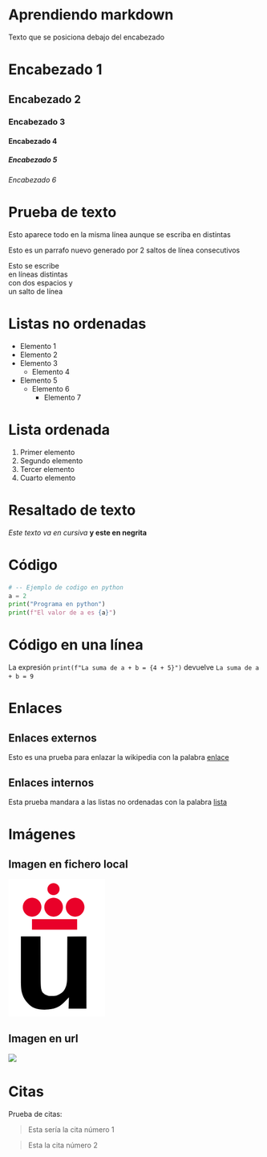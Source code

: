 # Aprendiendo markdown

Texto que se posiciona debajo del encabezado

# Encabezado 1
## Encabezado 2
### Encabezado 3
#### Encabezado 4
##### Encabezado 5
###### Encabezado 6

# Prueba de texto
Esto aparece
todo en la misma línea
aunque se escriba en distintas

Esto es un parrafo nuevo generado por 2 saltos
de línea consecutivos

Esto se escribe  
en líneas distintas  
con dos espacios y  
un salto de línea

# Listas no ordenadas

* Elemento 1
* Elemento 2
* Elemento 3
  * Elemento 4
* Elemento 5
    * Elemento 6
        * Elemento 7

# Lista ordenada

1. Primer elemento
2. Segundo elemento
3. Tercer elemento
4. Cuarto elemento

# Resaltado de texto

*Este texto va en cursiva* **y este en negrita**

# Código

```python
# -- Ejemplo de codigo en python
a = 2
print("Programa en python")
print(f"El valor de a es {a}")
```

# Código en una línea

La expresión `print(f"La suma de a + b = {4 + 5}")` devuelve `La suma de a + b = 9`

# Enlaces

## Enlaces externos

Esto es una prueba para enlazar la wikipedia con la palabra [enlace](https://es.wikipedia.org/wiki/Markdown)

## Enlaces internos

Esta prueba mandara a las listas no ordenadas con la palabra [lista](#listas-no-ordenadas)

# Imágenes

## Imagen en fichero local

![](Logo-urjc.png)
## Imagen en url

![](https://upload.wikimedia.org/wikipedia/commons/2/2f/CC_BY-SA_3.0.png)

# Citas

Prueba de citas:

> Esta sería la cita número 1

> Esta la cita número 2